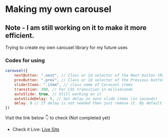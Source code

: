 # Making my own carousel
## Note - I am still working on it to make it more efficient.
Trying to create my own carousel library for my future uses 

### Codes for using

```javascript
carousel({
    nextButton: ".next", // Class or Id selector of the Next button (Make sure to put . or #, and unique name for each class and id)
    prevButton: ".prev", // Class or Id selector of the Previous button (Make sure to put . or #, and unique name for each class and id)
    sliderItems: ".item", // class name of Carousel items
    transition: 300, // For CSS transition in miliseconds
    autoSlide: true, // Still working on it
    autoSlideDelay: 5, // Set delay on auto slide items (in seconds)
    delay: 0 // If delay is not needed then just remove it. By default it's 0.
})
```

Visit the link below 👇 to check (Not completed yet)
- Check it Live: [Live Site](https://isugam.github.io/creating-carousel/)
